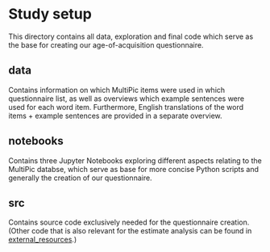 # Study setup
This directory contains all data, exploration and final code which serve as the base for creating our age-of-acquisition questionnaire.

## data
Contains information on which MultiPic items were used in which questionnaire list, as well as overviews which example sentences were used for each word item. 
Furthermore, English translations of the word items + example sentences are provided in a separate overview.

## notebooks
Contains three Jupyter Notebooks exploring different aspects relating to the MultiPic databse, which serve as base for more concise Python scripts and generally the creation of our questionnaire.

## src
Contains source code exclusively needed for the questionnaire creation. (Other code that is also relevant for the estimate analysis can be found in [external_resources](../external_resources/).)
